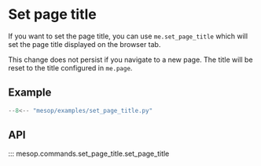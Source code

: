 # Set page title

If you want to set the page title, you can use `me.set_page_title` which will
set the page title displayed on the browser tab.

This change does not persist if you navigate to a new page. The title will be
reset to the title configured in `me.page`.

## Example

```python
--8<-- "mesop/examples/set_page_title.py"
```

## API

::: mesop.commands.set_page_title.set_page_title

